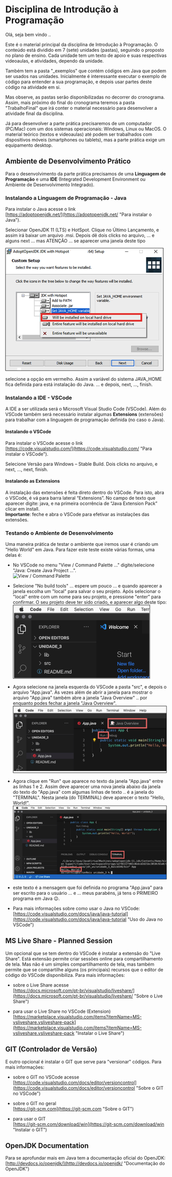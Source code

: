 # Disciplina de Introdução à Programação
Olá, seja bem vindo ..

Este é o material principal da disciplina de Introdução à Programação. O
conteúdo está dividido em 7 (sete) unidades (pastas), seguindo o proposto no plano de
ensino. Cada unidade tem um texto de apoio e suas respectivas videoaulas, e
atividades, dependo da unidade.

Também tem a pasta "_exemplos" que contém códigos em Java que podem ser usados
nas unidades. Inicialmente é interessante executar o exemplo de código para
entender a sua programação, e depois usar partes deste código na atividade em
si.

Mas observe, as pastas serão disponibilizadas no decorrer do cronograma. Assim,
mais próximo do final do cronograma teremos a pasta "TrabalhoFinal" que irá conter o
material necessário para desenvolver a atividade final da disciplina.

Já para desenvolver a parte prática precisaremos de um computador (PC/Mac) com
um dos sistemas operacionais: Windows, Linux ou MacOS. O material teórico
(textos e videoaulas) até podem ser trabalhados com dispositivos móveis
(smartphones ou tablets), mas a parte prática exige um equipamento desktop.

## Ambiente de Desenvolvimento Prático
Para o desenvolvimento da parte prática precisamos de uma **Linguagem de
Programação** e uma **IDE** (Integrated Development Environment ou Ambiente de
Desenvolvimento Integrado).

### Instalando a Linguagem de Programação - Java
Para instalar o Java acesse o link<br>
[https://adoptopenjdk.net/](https://adoptopenjdk.net/ "Para instalar o Java").

Selecionar OpenJDK 11 (LTS) e HotSpot. Clique no Último Lançamento, e assim irá
baixar um arquivo .msi. Depois dê dois clicks no arquivo, … e alguns next … mas
ATENÇÃO … se aparecer uma janela deste tipo<br>

![Path do Java](imgs/img_OpenJDKpath.png "Path do Java")

selecione a opção em vermelho. Assim a variável do sistema JAVA_HOME fica
definida para está instalação do Java.
… e depois, next, ..., finish. 

### Instalando a IDE - VSCode
A IDE a ser utilizada será o Microsoft Visual Studio Code (VSCode). Além do
VSCode também será necessário instalar algumas **Extensions** (extensões) para
trabalhar com a linguagem de programação definida (no caso o Java).

#### Instalando o VSCode
Para instalar o VSCode acesse o link<br> 
[https://code.visualstudio.com/](https://code.visualstudio.com/ "Para instalar o
VSCode").
 
Selecione Versão para Windows – Stable Build.
Dois clicks no arquivo, e next, ..., next, finish.

#### Instalando as Extensions
A instalação das extensões é feita direto dentro do VSCode. Para isto, abra o
VSCode, é vá para barra lateral “Extensions”. No campo de texto que aparecer
digite: java, e na primeira ocorrência de “Java Extension Pack” clicar em
install.<br>
**Importante**: feche e abra o VSCode para efetivar as instalações das extensões. 

### Testando o Ambiente de Desenvolvimento
Uma maneira prática de testar o ambiente que iremos usar é criando um "Hello
World" em Java. Para fazer este teste existe várias formas, uma delas é: 
- No VSCode no menu "View / Command Palette …" digite/selecione "Java:  Create Java Project …".<br>
  ![View / Command Palette](imgs/img_VSCodeViewProjetoJava.png "View / Command
  Palette")

- Selecione "No build tools" … espere um pouco … e quando aparecer a janela
  escolha um "local" para salvar o seu projeto. Após selecionar o "local" entre
  com um nome para seu projeto, e pressione "enter" para confirmar. O seu
  projeto deve ter sido criado, e aparecer algo deste tipo:<br>
![Exemplo de projeto](imgs/img_VSCodeExemploProjeto.png "Exemplo de projeto")

- Agora selecione na janela esquerda do VSCode a pasta "src", e depois o arquivo "App.java". As vezes além de abrir a janela para mostrar o arquivo "App.java" também abre a janela "Java Overview" .. por enquanto podes fechar a janela "Java Overview".<br>
![Executando um código em Java](imgs/img_VSCodeJavaRun.png "Executando um código em Java")

- Agora clique em "Run" que aparece no texto da janela "App.java" entre as
  linhas 1 e 2. Assim deve aparecer uma nova janela abaixo da janela do texto do
  "App.java" com algumas linhas de texto .. é a janela do "TERMINAL". Nesta janela (do TERMINAL) deve aparecer o texto "Hello, World!".<br>
![Execução no Terminal](imgs/img_VSCodeJavaTerminal.png "Execução no Terminal")

- este texto é a mensagem que foi definida no programa "App.java" para ser escrito para o usuário … e … meus parabéns, já tens o PRIMEIRO programa em Java 😉.
  
- Para mais informações sobre como usar o Java no VSCode:
  [https://code.visualstudio.com/docs/java/java-tutorial](https://code.visualstudio.com/docs/java/java-tutorial
  "Uso do Java no VSCode")

## MS Live Share - Planned Session
Um opcional que se tem dentro do VSCode é instalar a extensão do "Live Share".
Está extensão permite criar sessões online para compartilhamento de tela. Mas
não é um simples compartilhamento de tela, mas também permite que se compartilhe
alguns (os principais) recursos que o editor de código do VSCode disponibiliza.
Para mais informações:
- sobre o Live Share acesse<br>
  [https://docs.microsoft.com/pt-br/visualstudio/liveshare/](https://docs.microsoft.com/pt-br/visualstudio/liveshare/
  "Sobre o Live Share")

- para usar o Live Share no VSCode (Extension)<br>
  [https://marketplace.visualstudio.com/items?itemName=MS-vsliveshare.vsliveshare-pack](https://marketplace.visualstudio.com/items?itemName=MS-vsliveshare.vsliveshare-pack
  "Instalar o Live Share")

## GIT (Controlador de Versão)
E outro opcional é instalar o GIT que serve para "versionar" códigos.
Para mais informações:
- sobre o GIT no VSCode acesse<br>
  [https://code.visualstudio.com/docs/editor/versioncontrol](https://code.visualstudio.com/docs/editor/versioncontrol
  "Sobre o GIT no VSCode")

- sobre o GIT no geral<br>
[https://git-scm.com](https://git-scm.com "Sobre o GIT")

- para usar o GIT<br>
  [https://git-scm.com/download/win](https://git-scm.com/download/win "Instalar
  o GIT")

## OpenJDK Documentation
Para se aprofundar mais em Java tem a documentação oficial do OpenJDK:
[http://devdocs.io/openjdk/](http://devdocs.io/openjdk/ "Documentação do OpenJDK")
